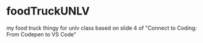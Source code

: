 # foodTruckUNLV
my food truck thingy for unlv class based on slide 4 of "Connect to Coding: From Codepen to VS Code"
